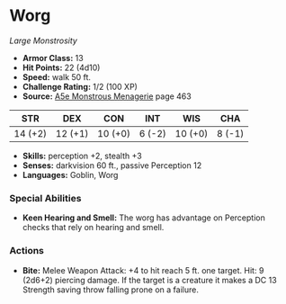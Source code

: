 # Worg

*Large* *Monstrosity*

- **Armor Class:** 13
- **Hit Points:** 22 (4d10)
- **Speed:** walk 50 ft.
- **Challenge Rating:** 1/2 (100 XP)
- **Source:** [A5e Monstrous Menagerie](https://enpublishingrpg.com/products/level-up-monstrous-menagerie-a5e) page 463

| STR | DEX | CON | INT | WIS | CHA |
| --- | --- | --- | --- | --- | --- |
| 14 (+2) | 12 (+1) | 10 (+0) | 6 (-2) | 10 (+0) | 8 (-1) |

- **Skills:** perception +2, stealth +3
- **Senses:** darkvision 60 ft., passive Perception 12
- **Languages:** Goblin, Worg
### Special Abilities
- **Keen Hearing and Smell:** The worg has advantage on Perception checks that rely on hearing and smell.
### Actions
- **Bite:** Melee Weapon Attack: +4 to hit  reach 5 ft.  one target. Hit: 9 (2d6+2) piercing damage. If the target is a creature  it makes a DC 13 Strength saving throw  falling prone on a failure.


